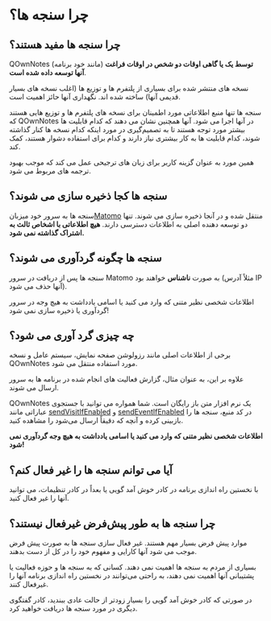 # چرا سنجه ها؟

## چرا سنجه ها مفید هستند؟

QOwnNotes (مانند خود برنامه) **توسط یک یا گاهی اوقات دو شخص در اوقات فراغت آنها توسعه داده شده است**.

نسخه های منتشر شده برای بسیاری از پلتفرم ها و توزیع ها (اغلب نسخه های بسیار قدیمی آنها) ساخته شده اند. نگهداری آنها حائز اهمیت است.

سنجه ها تنها منبع اطلاعاتی مورد اطمینان برای نسخه های پلتفرم ها و توزیع هایی هستند که QOwnNotes در آنها اجرا می شود. آنها همچنین نشان می دهند که کدام قابلیت ها بیشتر مورد توجه هستند تا به تصمیم‌گیری‌ در مورد اینکه کدام نسخه ها کنار گذاشته شوند، کدام قابلیت ها به کار بیشتری نیاز دارند و کدام برای استفاده دشوار هستند، کمک کند.

همین مورد به عنوان گزینه کاربر برای زبان های ترجیحی عمل می کند که موجب بهبود ترجمه های مربوط می شود.

## سنجه ها کجا ذخیره سازی می شوند؟

سنجه ها به سرور خود میزبان[Matomo](https://matomo.org/) منتقل شده و در آنجا ذخیره سازی می شوند. تنها دو توسعه دهنده اصلی به اطلاعات دسترسی دارند. **هیچ اطلاعاتی با اشخاص ثالث به اشتراک گذاشته نمی شود.**

## سنجه ها چگونه گردآوری می شوند؟

سنجه ها پس از دریافت در سرور Matomo به صورت **ناشناس** خواهند بود (مثلاً آدرس IP آنها حذف می شود).

اطلاعات شخصی نظیر متنی که وارد می کنید یا اسامی یادداشت به هیچ وجه در سرور گردآوری یا ذخیره سازی نمی شود!

## چه چیزی گرد آوری می شود؟

برخی از اطلاعات اصلی مانند رزولوشن صفحه نمایش، سیستم عامل و نسخه QOwnNotes مورد استفاده منتقل می شود.

علاوه بر این، به عنوان مثال، گزارش فعالیت های انجام شده در برنامه ها به سرور ارسال می شوند.

QOwnNotes یک نرم افزار متن باز رایگان است. شما همواره می توانید با جستجوی عباراتی مانند [sendVisitIfEnabled](https://github.com/pbek/QOwnNotes/search?q=sendVisitIfEnabled) و [sendEventIfEnabled](https://github.com/pbek/QOwnNotes/search?q=sendEventIfEnabled) در کد منبع، سنجه ها را بازبینی کرده و آنچه که دقیقاً ارسال می‌شود را مشاهده کنید.

**اطلاعات شخصی نظیر متنی که وارد می کنید یا اسامی یادداشت به هیچ وجه گردآوری نمی شود!**

## آیا می توانم سنجه ها را غیر فعال کنم؟

با نخستین راه اندازی برنامه در کادر خوش آمد گویی یا بعداً در کادر تنظیمات، می توانید آنها را غیر فعال کنید.

## چرا سنجه ها به طور پیش‌فرض غیرفعال نیستند؟

موارد پیش فرض بسیار مهم هستند. غیر فعال سازی سنجه ها به صورت پیش فرض موجب می شود آنها کارایی و مفهوم خود را در کل از دست بدهند.

بسیاری از مردم به سنجه ها اهمیت نمی دهند. کسانی که به سنجه ها و حوزه فعالیت یا پشتیبانی آنها اهمیت نمی دهند، به راحتی می‌توانند در نخستین راه اندازی برنامه آنها را غیرفعال کنند.

در صورتی که کادر خوش آمد گویی را بسیار زودتر از حالت عادی ببندید، کادر گفتگوی دیگری در مورد سنجه ها دریافت خواهید کرد.

